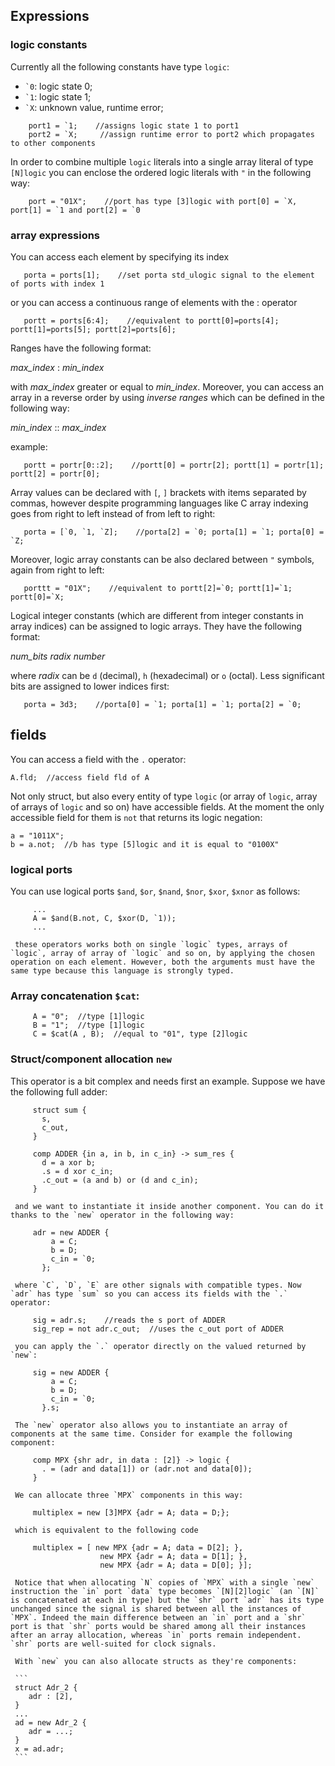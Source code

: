 ## Expressions

### logic constants

   Currently all the following constants have type `logic`:

   + <code>`0</code>: logic state 0;
   + <code>`1</code>: logic state 1;
   + <code>`X</code>: unknown value, runtime error;
     
   ```
       port1 = `1;    //assigns logic state 1 to port1
       port2 = `X;     //assign runtime error to port2 which propagates to other components
   ```

   In order to combine multiple `logic` literals into a single array literal of type `[N]logic` you can enclose the ordered logic literals with `"` in the following way:

   ```
       port = "01X";    //port has type [3]logic with port[0] = `X, port[1] = `1 and port[2] = `0
   ```

### array expressions

You can access each element by specifying its index

       porta = ports[1];    //set porta std_ulogic signal to the element of ports with index 1

   or you can access a continuous range of elements with the : operator

       portt = ports[6:4];    //equivalent to portt[0]=ports[4]; portt[1]=ports[5]; portt[2]=ports[6];

   Ranges have the following format:

   *max_index* : *min_index*

   with *max_index* greater or equal to *min_index*. Moreover, you can access an array in a reverse order by using *inverse ranges* which can be defined in the following way:

   *min_index* :: *max_index*

   example:

       portt = portr[0::2];    //portt[0] = portr[2]; portt[1] = portr[1]; portt[2] = portr[0];

   Array values can be declared with `[`, `]` brackets with items separated by commas, however despite programming languages like C array indexing goes from right to left instead of from left to right:

       porta = [`0, `1, `Z];    //porta[2] = `0; porta[1] = `1; porta[0] = `Z;

   Moreover, logic array constants can be also declared between `"` symbols, again from right to left: 

       porttt = "01X";    //equivalent to portt[2]=`0; portt[1]=`1; portt[0]=`X;

   Logical integer constants (which are different from integer constants in array indices) can be assigned to logic arrays. They have the following format:

   *num_bits* *radix* *number*

   where *radix* can be `d` (decimal), `h` (hexadecimal) or `o` (octal). Less significant bits are assigned to lower indices first:

       porta = 3d3;    //porta[0] = `1; porta[1] = `1; porta[2] = `0;

## fields
You can access a field with the `.` operator:

```
A.fld;  //access field fld of A
```

Not only struct, but also every entity of type `logic` (or array of `logic`, array of arrays of `logic` and so on) have accessible fields. At the moment the only accessible field for them is `not` that returns its logic negation:

```
a = "1011X";
b = a.not;  //b has type [5]logic and it is equal to "0100X"
```

### logical ports
You can use logical ports `$and`, `$or`, `$nand`, `$nor`, `$xor`, `$xnor` as follows:

         ...
         A = $and(B.not, C, $xor(D, `1));
         ...

     these operators works both on single `logic` types, arrays of `logic`, array of array of `logic` and so on, by applying the chosen operation on each element. However, both the arguments must have the same type because this language is strongly typed.

### Array concatenation `$cat`:

         A = "0";  //type [1]logic
         B = "1";  //type [1]logic
         C = $cat(A , B);  //equal to "01", type [2]logic
  
### Struct/component allocation `new`

This operator is a bit complex and needs first an example. Suppose we have the following full adder:

         struct sum {
           s,
           c_out,
         }

         comp ADDER {in a, in b, in c_in} -> sum_res {
           d = a xor b; 
           .s = d xor c_in;
           .c_out = (a and b) or (d and c_in);
         }

     and we want to instantiate it inside another component. You can do it thanks to the `new` operator in the following way:

         adr = new ADDER {
             a = C;
             b = D;
             c_in = `0;
           };

     where `C`, `D`, `E` are other signals with compatible types. Now `adr` has type `sum` so you can access its fields with the `.` operator:

         sig = adr.s;    //reads the s port of ADDER
         sig_rep = not adr.c_out;  //uses the c_out port of ADDER

     you can apply the `.` operator directly on the valued returned by `new`:

         sig = new ADDER {
             a = C;
             b = D;
             c_in = `0;
           }.s;

     The `new` operator also allows you to instantiate an array of components at the same time. Consider for example the following component:
  
         comp MPX {shr adr, in data : [2]} -> logic {
           . = (adr and data[1]) or (adr.not and data[0]);
         }
  
     We can allocate three `MPX` components in this way:
  
         multiplex = new [3]MPX {adr = A; data = D;};
  
     which is equivalent to the following code
  
         multiplex = [ new MPX {adr = A; data = D[2]; },
                        new MPX {adr = A; data = D[1]; },
                        new MPX {adr = A; data = D[0]; }];
  
     Notice that when allocating `N` copies of `MPX` with a single `new` instruction the `in` port `data` type becomes `[N][2]logic` (an `[N]` is concatenated at each in type) but the `shr` port `adr` has its type unchanged since the signal is shared between all the instances of `MPX`. Indeed the main difference between an `in` port and a `shr` port is that `shr` ports would be shared among all their instances after an array allocation, whereas `in` ports remain independent. `shr` ports are well-suited for clock signals. 

     With `new` you can also allocate structs as they're components:

     ```
     struct Adr_2 {
        adr : [2],
     }
     ...
     ad = new Adr_2 {
        adr = ...;
     }
     x = ad.adr;
     ```

